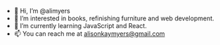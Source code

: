- 👋 Hi, I’m @alimyers
- 👀 I’m interested in books, refinishing furniture and web development.  
- 🌱 I’m currently learning JavaScript and React.
- 📫 You can reach me at alisonkaymyers@gmail.com

<!---
alimyers/alimyers is a ✨ special ✨ repository because its `README.md` (this file) appears on your GitHub profile.
You can click the Preview link to take a look at your changes.
--->
